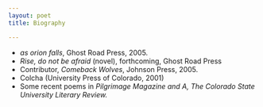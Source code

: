 ```yaml
---
layout: poet
title: Biography

---
```



<ul><li><em>as orion falls</em>,  Ghost Road Press, 2005.</li>
<li><em>Rise, do not be afraid</em> (novel), forthcoming, Ghost Road Press</li>
<li>Contributor, <em>Comeback  Wolves</em>, Johnson Press, 2005.</li>
<li>Colcha (University Press of Colorado, 2001)</li>
<li>Some recent poems in <em>Pilgrimage Magazine and A, The Colorado State University Literary Review.</em></li>
</ul>
